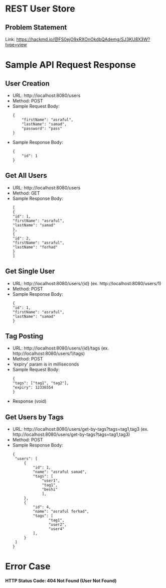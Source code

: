 # REST User Store
## Problem Statement
Link: https://hackmd.io/@FS0ejO9xRXOnOkdbQAdemg/SJ3KU8X3W?type=view

# Sample API Request Response

## User Creation

* URL: http://localhost:8080/users
* Method: POST
* Sample Request Body:
    ```
    {
        "firstName": "asraful",
        "lastName": "samad",
        "password": "pass"
    }
    ```
* Sample Response Body:
    ```
    {
        "id": 1
    }
    ```
## Get All Users
* URL: http://localhost:8080/users
* Method: GET
* Sample Response Body:
    ```
    [
    {
    "id": 1,
    "firstName": "asraful",
    "lastName": "samad"
    },
    {
    "id": 2,
    "firstName": "asraful",
    "lastName": "forhad"
    }
    ]
    ```

## Get Single User

* URL: http://localhost:8080/users/{id} (ex. http://localhost:8080/users/1)
* Method: POST
* Sample Response Body:
    ```
    {
    "id": 1,
    "firstName": "asraful",
    "lastName": "samad"
    }
    ```

## Tag Posting

* URL: http://localhost:8080/users/{id}/tags (ex. http://localhost:8080/users/1/tags)
* Method: POST
* 'expiry' param is in milliseconds
* Sample Request Body:
    ```
    {
    "tags": ["tag1", "tag2"],
    "expiry": 12336554       
    }
    ```
* Response (void)


## Get Users by Tags

* URL: http://localhost:8080/users/get-by-tags?tags=tag1,tag3 (ex. http://localhost:8080/users/get-by-tags?tags=tag1,tag3)
* Method: POST
* Sample Response Body:
     ```
    {
      "users": [
          {
              "id": 1,
              "name": "asraful samad",
              "tags": [
                  "user1",
                  "tag1",
                  "beshi"
                  ],
          },
          {
              "id": 4,
              "name": "asraful forhad",
              "tags": [
                     "tag1",
                     "user2",
                     "user4"
              ],
          }
      ]
    }
    ```

# Error Case 
#### HTTP Status Code: 404 Not Found (User Not Found)
